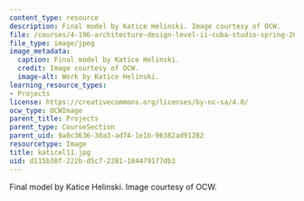 ```yaml
---
content_type: resource
description: Final model by Katice Helinski. Image courtesy of OCW.
file: /courses/4-196-architecture-design-level-ii-cuba-studio-spring-2004/d115b30f222bd5c72281184479177db3_katicel11.jpg
file_type: image/jpeg
image_metadata:
  caption: Final model by Katice Helinski.
  credit: Image courtesy of OCW.
  image-alt: Work by Katice Helinski.
learning_resource_types:
- Projects
license: https://creativecommons.org/licenses/by-nc-sa/4.0/
ocw_type: OCWImage
parent_title: Projects
parent_type: CourseSection
parent_uid: 9a0c3636-30a3-ad74-1e1b-96382ad91282
resourcetype: Image
title: katicel11.jpg
uid: d115b30f-222b-d5c7-2281-184479177db3
---
```

Final model by Katice Helinski. Image courtesy of OCW.